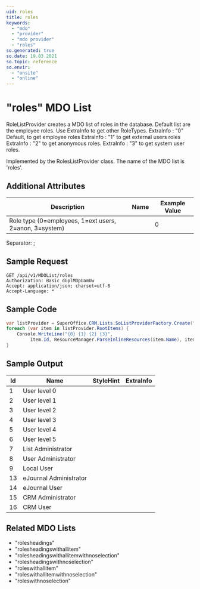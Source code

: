 ```yaml
---
uid: roles
title: roles
keywords:
  - "mdo"
  - "provider"
  - "mdo provider"
  - "roles"
so.generated: true
so.date: 19.03.2021
so.topic: reference
so.envir:
  - "onsite"
  - "online"
---
```


# "roles" MDO List
RoleListProvider creates a MDO list of roles in the database.
Default list are the employee roles.
Use ExtraInfo to get other RoleTypes.
ExtraInfo : "0" Default, to get employee roles
ExtraInfo : "1" to get external users roles
ExtraInfo : "2" to get anonymous roles.
ExtraInfo : "3" to get system user roles.



Implemented by the <see cref="T:SuperOffice.CRM.Lists.RolesListProvider">RolesListProvider</see> class.
The name of the MDO list is 'roles'.

## Additional Attributes

| Description | Name | Example Value |
|-----|-----|------|
|Role type (0=employees, 1=ext users, 2=anon, 3=system)| |0|

Separator: ;





## Sample Request

```http!
GET /api/v1/MDOList/roles
Authorization: Basic dGplMDpUamUw
Accept: application/json; charset=utf-8
Accept-Language: *

```

## Sample Code
```cs
var listProvider = SuperOffice.CRM.Lists.SoListProviderFactory.Create("roles", forceFlatList: true);
foreach (var item in listProvider.RootItems) {
    Console.WriteLine("{0} {1} {2} {3}", 
         item.Id, ResourceManager.ParseInlineResources(item.Name), item.StyleHint, item.ExtraInfo);
}
```

## Sample Output

|Id   | Name  |StyleHint|ExtraInfo |
| --- | ----- | ------- | -------- |
|1|User level 0|||
|2|User level 1|||
|3|User level 2|||
|4|User level 3|||
|5|User level 4|||
|6|User level 5|||
|7|List Administrator|||
|8|User Administrator|||
|9|Local User|||
|13|eJournal Administrator|||
|14|eJournal User|||
|15|CRM Administrator|||
|16|CRM User|||


## Related MDO Lists

* "rolesheadings"
* "rolesheadingswithallitem"
* "rolesheadingswithallitemwithnoselection"
* "rolesheadingswithnoselection"
* "roleswithallitem"
* "roleswithallitemwithnoselection"
* "roleswithnoselection"
